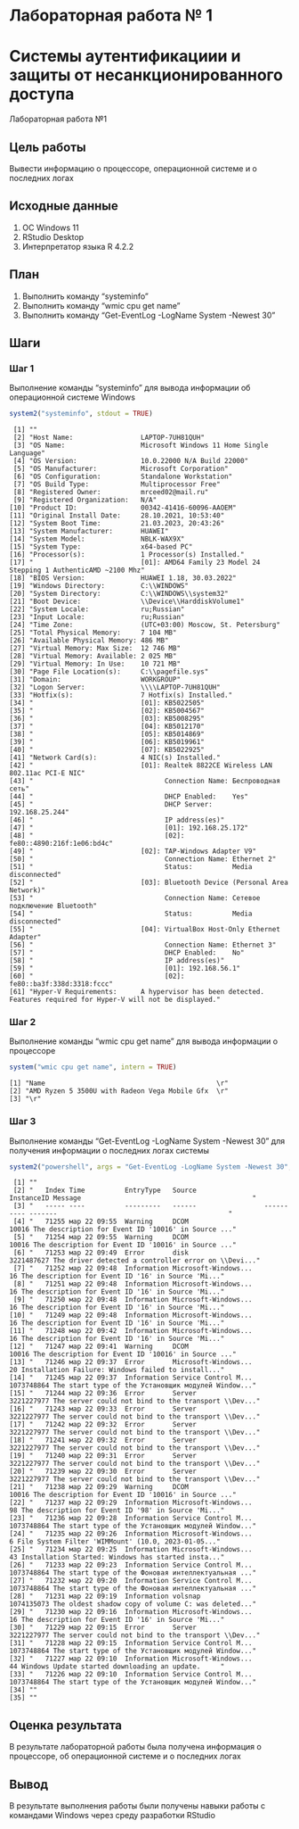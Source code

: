 Лабораторная работа № 1
================

# Системы аутентификациии и защиты от несанкционированного доступа

Лабораторная работа №1

## Цель работы

Вывести информацию о процессоре, операционной системе и о последних
логах

## Исходные данные

1.  ОС Windows 11
2.  RStudio Desktop
3.  Интерпретатор языка R 4.2.2

## План

1.  Выполнить команду “systeminfo”
2.  Выполнить команду “wmic cpu get name”
3.  Выполнить команду “Get-EventLog -LogName System -Newest 30”

## Шаги

### Шаг 1

Выполнение команды “systeminfo” для вывода информации об операционной
системе Windows

``` r
system2("systeminfo", stdout = TRUE)
```

     [1] ""                                                                                                               
     [2] "Host Name:                 LAPTOP-7UH81QUH"                                                                     
     [3] "OS Name:                   Microsoft Windows 11 Home Single Language"                                           
     [4] "OS Version:                10.0.22000 N/A Build 22000"                                                          
     [5] "OS Manufacturer:           Microsoft Corporation"                                                               
     [6] "OS Configuration:          Standalone Workstation"                                                              
     [7] "OS Build Type:             Multiprocessor Free"                                                                 
     [8] "Registered Owner:          mrceed02@mail.ru"                                                                    
     [9] "Registered Organization:   N/A"                                                                                 
    [10] "Product ID:                00342-41416-60096-AAOEM"                                                             
    [11] "Original Install Date:     28.10.2021, 10:53:40"                                                                
    [12] "System Boot Time:          21.03.2023, 20:43:26"                                                                
    [13] "System Manufacturer:       HUAWEI"                                                                              
    [14] "System Model:              NBLK-WAX9X"                                                                          
    [15] "System Type:               x64-based PC"                                                                        
    [16] "Processor(s):              1 Processor(s) Installed."                                                           
    [17] "                           [01]: AMD64 Family 23 Model 24 Stepping 1 AuthenticAMD ~2100 Mhz"                    
    [18] "BIOS Version:              HUAWEI 1.18, 30.03.2022"                                                             
    [19] "Windows Directory:         C:\\WINDOWS"                                                                         
    [20] "System Directory:          C:\\WINDOWS\\system32"                                                               
    [21] "Boot Device:               \\Device\\HarddiskVolume1"                                                           
    [22] "System Locale:             ru;Russian"                                                                          
    [23] "Input Locale:              ru;Russian"                                                                          
    [24] "Time Zone:                 (UTC+03:00) Moscow, St. Petersburg"                                                  
    [25] "Total Physical Memory:     7 104 MB"                                                                            
    [26] "Available Physical Memory: 486 MB"                                                                              
    [27] "Virtual Memory: Max Size:  12 746 MB"                                                                           
    [28] "Virtual Memory: Available: 2 025 MB"                                                                            
    [29] "Virtual Memory: In Use:    10 721 MB"                                                                           
    [30] "Page File Location(s):     C:\\pagefile.sys"                                                                    
    [31] "Domain:                    WORKGROUP"                                                                           
    [32] "Logon Server:              \\\\LAPTOP-7UH81QUH"                                                                 
    [33] "Hotfix(s):                 7 Hotfix(s) Installed."                                                              
    [34] "                           [01]: KB5022505"                                                                     
    [35] "                           [02]: KB5004567"                                                                     
    [36] "                           [03]: KB5008295"                                                                     
    [37] "                           [04]: KB5012170"                                                                     
    [38] "                           [05]: KB5014869"                                                                     
    [39] "                           [06]: KB5019961"                                                                     
    [40] "                           [07]: KB5022925"                                                                     
    [41] "Network Card(s):           4 NIC(s) Installed."                                                                 
    [42] "                           [01]: Realtek 8822CE Wireless LAN 802.11ac PCI-E NIC"                                
    [43] "                                 Connection Name: Беспроводная сеть"                                            
    [44] "                                 DHCP Enabled:    Yes"                                                          
    [45] "                                 DHCP Server:     192.168.25.244"                                               
    [46] "                                 IP address(es)"                                                                
    [47] "                                 [01]: 192.168.25.172"                                                          
    [48] "                                 [02]: fe80::4890:216f:1e06:bd4c"                                               
    [49] "                           [02]: TAP-Windows Adapter V9"                                                        
    [50] "                                 Connection Name: Ethernet 2"                                                   
    [51] "                                 Status:          Media disconnected"                                           
    [52] "                           [03]: Bluetooth Device (Personal Area Network)"                                      
    [53] "                                 Connection Name: Сетевое подключение Bluetooth"                                
    [54] "                                 Status:          Media disconnected"                                           
    [55] "                           [04]: VirtualBox Host-Only Ethernet Adapter"                                         
    [56] "                                 Connection Name: Ethernet 3"                                                   
    [57] "                                 DHCP Enabled:    No"                                                           
    [58] "                                 IP address(es)"                                                                
    [59] "                                 [01]: 192.168.56.1"                                                            
    [60] "                                 [02]: fe80::ba3f:338d:3318:fccc"                                               
    [61] "Hyper-V Requirements:      A hypervisor has been detected. Features required for Hyper-V will not be displayed."

### Шаг 2

Выполнение команды “wmic cpu get name” для вывода информации о
процессоре

``` r
system("wmic cpu get name", intern = TRUE)
```

    [1] "Name                                           \r"
    [2] "AMD Ryzen 5 3500U with Radeon Vega Mobile Gfx  \r"
    [3] "\r"                                               

### Шаг 3

Выполнение команды “Get-EventLog -LogName System -Newest 30” для
получения информации о последних логах системы

``` r
system2("powershell", args = "Get-EventLog -LogName System -Newest 30", stdout = TRUE)
```

     [1] ""                                                                                                                        
     [2] "   Index Time          EntryType   Source                 InstanceID Message                                           " 
     [3] "   ----- ----          ---------   ------                 ---------- -------                                           " 
     [4] "   71255 мар 22 09:55  Warning     DCOM                        10016 The description for Event ID '10016' in Source ..." 
     [5] "   71254 мар 22 09:55  Warning     DCOM                        10016 The description for Event ID '10016' in Source ..." 
     [6] "   71253 мар 22 09:49  Error       disk                   3221487627 The driver detected a controller error on \\Devi..."
     [7] "   71252 мар 22 09:48  Information Microsoft-Windows...           16 The description for Event ID '16' in Source 'Mi..." 
     [8] "   71251 мар 22 09:48  Information Microsoft-Windows...           16 The description for Event ID '16' in Source 'Mi..." 
     [9] "   71250 мар 22 09:48  Information Microsoft-Windows...           16 The description for Event ID '16' in Source 'Mi..." 
    [10] "   71249 мар 22 09:48  Information Microsoft-Windows...           16 The description for Event ID '16' in Source 'Mi..." 
    [11] "   71248 мар 22 09:42  Information Microsoft-Windows...           16 The description for Event ID '16' in Source 'Mi..." 
    [12] "   71247 мар 22 09:41  Warning     DCOM                        10016 The description for Event ID '10016' in Source ..." 
    [13] "   71246 мар 22 09:37  Error       Microsoft-Windows...           20 Installation Failure: Windows failed to install..." 
    [14] "   71245 мар 22 09:37  Information Service Control M...   1073748864 The start type of the Установщик модулей Window..." 
    [15] "   71244 мар 22 09:36  Error       Server                 3221227977 The server could not bind to the transport \\Dev..."
    [16] "   71243 мар 22 09:33  Error       Server                 3221227977 The server could not bind to the transport \\Dev..."
    [17] "   71242 мар 22 09:32  Error       Server                 3221227977 The server could not bind to the transport \\Dev..."
    [18] "   71241 мар 22 09:32  Error       Server                 3221227977 The server could not bind to the transport \\Dev..."
    [19] "   71240 мар 22 09:31  Error       Server                 3221227977 The server could not bind to the transport \\Dev..."
    [20] "   71239 мар 22 09:30  Error       Server                 3221227977 The server could not bind to the transport \\Dev..."
    [21] "   71238 мар 22 09:29  Warning     DCOM                        10016 The description for Event ID '10016' in Source ..." 
    [22] "   71237 мар 22 09:29  Information Microsoft-Windows...           98 The description for Event ID '98' in Source 'Mi..." 
    [23] "   71236 мар 22 09:28  Information Service Control M...   1073748864 The start type of the Установщик модулей Window..." 
    [24] "   71235 мар 22 09:26  Information Microsoft-Windows...            6 File System Filter 'WIMMount' (10.0, 2023-01-05..." 
    [25] "   71234 мар 22 09:25  Information Microsoft-Windows...           43 Installation Started: Windows has started insta..." 
    [26] "   71233 мар 22 09:23  Information Service Control M...   1073748864 The start type of the Фоновая интеллектуальная ..." 
    [27] "   71232 мар 22 09:20  Information Service Control M...   1073748864 The start type of the Фоновая интеллектуальная ..." 
    [28] "   71231 мар 22 09:19  Information volsnap                1074135073 The oldest shadow copy of volume C: was deleted..." 
    [29] "   71230 мар 22 09:16  Information Microsoft-Windows...           16 The description for Event ID '16' in Source 'Mi..." 
    [30] "   71229 мар 22 09:15  Error       Server                 3221227977 The server could not bind to the transport \\Dev..."
    [31] "   71228 мар 22 09:15  Information Service Control M...   1073748864 The start type of the Установщик модулей Window..." 
    [32] "   71227 мар 22 09:10  Information Microsoft-Windows...           44 Windows Update started downloading an update.     " 
    [33] "   71226 мар 22 09:10  Information Service Control M...   1073748864 The start type of the Установщик модулей Window..." 
    [34] ""                                                                                                                        
    [35] ""                                                                                                                        

## Оценка результата

В результате лабораторной работы была получена информация о процессоре,
об операционной системе и о последних логах

## Вывод

В результате выполнения работы были получены навыки работы с командами
Windows через среду разработки RStudio
